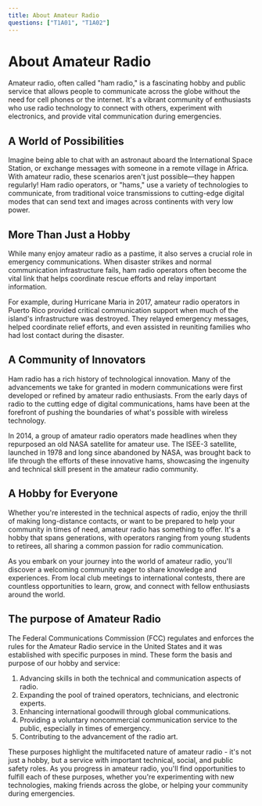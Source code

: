 ```yaml
---
title: About Amateur Radio
questions: ["T1A01", "T1A02"]
---
```


# About Amateur Radio

Amateur radio, often called "ham radio," is a fascinating hobby and public service that allows people to communicate across the globe without the need for cell phones or the internet. It's a vibrant community of enthusiasts who use radio technology to connect with others, experiment with electronics, and provide vital communication during emergencies.

## A World of Possibilities

Imagine being able to chat with an astronaut aboard the International Space Station, or exchange messages with someone in a remote village in Africa. With amateur radio, these scenarios aren't just possible—they happen regularly! Ham radio operators, or "hams," use a variety of technologies to communicate, from traditional voice transmissions to cutting-edge digital modes that can send text and images across continents with very low power.

## More Than Just a Hobby

While many enjoy amateur radio as a pastime, it also serves a crucial role in emergency communications. When disaster strikes and normal communication infrastructure fails, ham radio operators often become the vital link that helps coordinate rescue efforts and relay important information.

For example, during Hurricane Maria in 2017, amateur radio operators in Puerto Rico provided critical communication support when much of the island's infrastructure was destroyed. They relayed emergency messages, helped coordinate relief efforts, and even assisted in reuniting families who had lost contact during the disaster.

## A Community of Innovators

Ham radio has a rich history of technological innovation. Many of the advancements we take for granted in modern communications were first developed or refined by amateur radio enthusiasts. From the early days of radio to the cutting edge of digital communications, hams have been at the forefront of pushing the boundaries of what's possible with wireless technology.

In 2014, a group of amateur radio operators made headlines when they repurposed an old NASA satellite for amateur use. The ISEE-3 satellite, launched in 1978 and long since abandoned by NASA, was brought back to life through the efforts of these innovative hams, showcasing the ingenuity and technical skill present in the amateur radio community.

## A Hobby for Everyone

Whether you're interested in the technical aspects of radio, enjoy the thrill of making long-distance contacts, or want to be prepared to help your community in times of need, amateur radio has something to offer. It's a hobby that spans generations, with operators ranging from young students to retirees, all sharing a common passion for radio communication.

As you embark on your journey into the world of amateur radio, you'll discover a welcoming community eager to share knowledge and experiences. From local club meetings to international contests, there are countless opportunities to learn, grow, and connect with fellow enthusiasts around the world.

## The purpose of Amateur Radio

The Federal Communications Commission (FCC) regulates and enforces the rules for the Amateur Radio service in the United States and it was established with specific purposes in mind. These form the basis and purpose of our hobby and service:

1. Advancing skills in both the technical and communication aspects of radio.
2. Expanding the pool of trained operators, technicians, and electronic experts.
3. Enhancing international goodwill through global communications.
4. Providing a voluntary noncommercial communication service to the public, especially in times of emergency.
5. Contributing to the advancement of the radio art.

These purposes highlight the multifaceted nature of amateur radio - it's not just a hobby, but a service with important technical, social, and public safety roles. As you progress in amateur radio, you'll find opportunities to fulfill each of these purposes, whether you're experimenting with new technologies, making friends across the globe, or helping your community during emergencies.